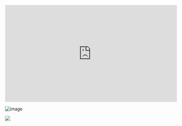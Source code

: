 
<iframe width="560" height="315" src="https://www.youtube.com/embed/_mcK22j8m1k" title="YouTube video player" frameborder="0" allow="accelerometer; autoplay; clipboard-write; encrypted-media; gyroscope; picture-in-picture" allowfullscreen></iframe>

![image](https://user-images.githubusercontent.com/20587215/148674483-707f475b-1112-48a6-a8ae-441e90893044.png)


![](https://scontent-sjc3-1.xx.fbcdn.net/v/t39.30808-6/p526x296/270684607_10225965190612100_2362595498042385749_n.jpg?_nc_cat=111&ccb=1-5&_nc_sid=825194&_nc_ohc=xAkRDPqIvhYAX85dRAV&_nc_ht=scontent-sjc3-1.xx&oh=00_AT8ZNR63_kES_lNVGlWgrMRdL-kbRCya3T45YgO4adUeyQ&oe=61E07BCA)
